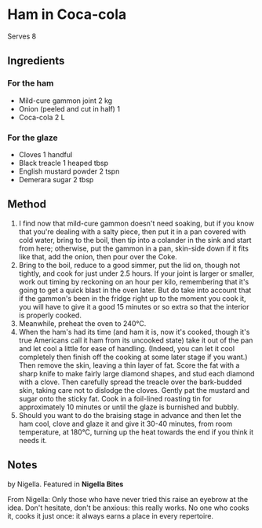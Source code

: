 # Ham in Coca-cola

Serves 8

## Ingredients

### For the ham

- Mild-cure gammon joint 2 kg
- Onion (peeled and cut in half) 1
- Coca-cola 2 L

### For the glaze

- Cloves 1 handful
- Black treacle 1 heaped tbsp
- English mustard powder 2 tspn
- Demerara sugar 2 tbsp

## Method

1. I find now that mild-cure gammon doesn't need soaking, but if you know that you're dealing with a
salty piece, then put it in a pan covered with cold water, bring to the boil, then tip into a colander in
the sink and start from here; otherwise, put the gammon in a pan, skin-side down if it fits like that,
add the onion, then pour over the Coke.
1. Bring to the boil, reduce to a good simmer, put the lid on, though not tightly, and cook for just under
2.5 hours. If your joint is larger or smaller, work out timing by reckoning on an hour per kilo,
remembering that it's going to get a quick blast in the oven later. But do take into account that if the
gammon's been in the fridge right up to the moment you cook it, you will have to give it a good 15
minutes or so extra so that the interior is properly cooked.
1. Meanwhile, preheat the oven to 240°C.
1. When the ham's had its time (and ham it is, now it's cooked, though it's true Americans call it ham
from its uncooked state) take it out of the pan and let cool a little for ease of handling. (Indeed, you
can let it cool completely then finish off the cooking at some later stage if you want.) Then remove
the skin, leaving a thin layer of fat. Score the fat with a sharp knife to make fairly large diamond
shapes, and stud each diamond with a clove. Then carefully spread the treacle over the bark-budded
skin, taking care not to dislodge the cloves. Gently pat the mustard and sugar onto the sticky fat.
Cook in a foil-lined roasting tin for approximately 10 minutes or until the glaze is burnished and
bubbly.
1. Should you want to do the braising stage in advance and then let the ham cool, clove and glaze it
and give it 30-40 minutes, from room temperature, at 180°C, turning up the heat
towards the end if you think it needs it.

## Notes

by Nigella. Featured in **Nigella Bites**

From Nigella: Only those who have never tried this raise an eyebrow at the idea. Don't
hesitate, don't be anxious: this really works. No one who cooks it, cooks
it just once: it always earns a place in every repertoire.
